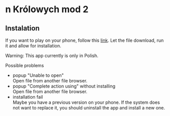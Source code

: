 # n Królowych mod 2
## Instalation
If you want to play on your phone, follow this [link](https://github.com/Raaafal/Praca-Inzynierska/raw/feature_dost%C4%99pDoAplikacji/App/n%20Kr%C3%B3lowych%20mod%202.apk).
Let the file download, run it and allow for installation.

Warning: This app currently is only in Polish.

Possible problems
- popup "Unable to open"<br/>
Open file from another file browser.
- popup "Complete action using" without installing<br/>
Open file from another file browser.
- installation fail<br/>
Maybe you have a previous version on your phone. If the system does not want to replace it, you should uninstall the app and install a new one.

